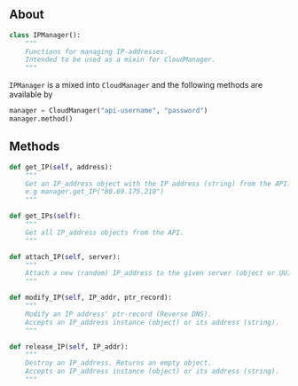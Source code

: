 ## About

```python
class IPManager():
	"""
	Functions for managing IP-addresses. 
	Intended to be used as a mixin for CloudManager.
	"""
```

`IPManager` is a mixed into `CloudManager` and the following methods are available by

```python
manager = CloudManager("api-username", "password")
manager.method()
```

## Methods


```python
def get_IP(self, address):
	"""
	Get an IP_address object with the IP address (string) from the API.
	e.g manager.get_IP("80.69.175.210")
	"""
```

```python
def get_IPs(self):
	"""
	Get all IP_address objects from the API.
	"""
```

```python
def attach_IP(self, server):
	"""
	Attach a new (random) IP_address to the given server (object or UUID)
	"""
```		
```python
def modify_IP(self, IP_addr, ptr_record):
	"""
	Modify an IP address' ptr-record (Reverse DNS). 
	Accepts an IP_address instance (object) or its address (string).
	"""
```

```python
def release_IP(self, IP_addr):
	"""
	Destroy an IP_address. Returns an empty object.
	Accepts an IP_address instance (object) or its address (string).
	"""
```